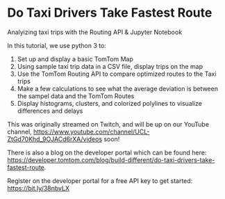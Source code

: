 # Do Taxi Drivers Take Fastest Route
 Analyizing taxi trips with the Routing API & Jupyter Notebook

In this tutorial, we use python 3 to:
1. Set up and display a basic TomTom Map
2. Using sample taxi trip data in a CSV file, display trips on the map
3. Use the TomTom Routing API to compare optimized routes to the Taxi trips
4. Make a few calculations to see what the average deviation is between the sampel data and the TomTom Routes
5. Display histograms, clusters, and colorized polylines to visualize differences and delays

This was originally streamed on Twitch, and will be up on our YouTube channel, https://www.youtube.com/channel/UCL-ZtGd70Khd_9OJACd6rXA/videos soon!

There is also a blog on the developer portal which can be found here: https://developer.tomtom.com/blog/build-different/do-taxi-drivers-take-fastest-route.

Register on the developer portal for a free API key to get started: https://bit.ly/38nbvLX
